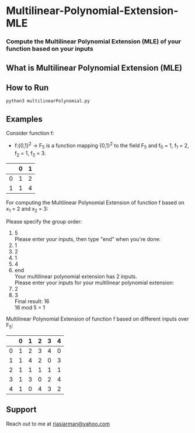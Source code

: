 # Multilinear-Polynomial-Extension-MLE
### Compute the Multilinear Polynomial Extension (MLE) of your function based on your inputs

## What is Multilinear Polynomial Extension (MLE) 

## How to Run
``python3 multilinearPolynomial.py``

## Examples

Consider function f:
  * f:{0,1}<sup>2</sup> -> F<sub>5</sub> is a function mapping {0,1}<sup>2</sup> to the field F<sub>5</sub> and f<sub>0</sub> = 1, f<sub>1</sub> = 2, f<sub>2</sub> = 1, f<sub>3</sub> = 3.

|   | 0 | 1 | 
| - | - | - |
| 0 | 1 | 2 |
| 1 | 1 | 4 |

For computing the Multilinear Polynomial Extension of function f based on x<sub>1</sub> = 2 and x<sub>2</sub> = 3:

Please specify the group order: 
1. 5\
Please enter your inputs, then type "end" when you're done: 
2. 1
3. 2
4. 1
5. 4
6. end\
Your multilinear polynomial extension has 2 inputs.\
Please enter your inputs for your multilinear polynomial extension:
7. 2
8. 3\
Final result: 16\
16 mod 5 =  1

Multilinear Polynomial Extension of function f based on different inputs over F<sub>5</sub>:

|   | 0 | 1 | 2 | 3 | 4 |
| - | - | - | - | - | - |
| 0 | 1 | 2 | 3 | 4 | 0 |
| 1 | 1 | 4 | 2 | 0 | 3 |
| 2 | 1 | 1 | 1 | 1 | 1 |
| 3 | 1 | 3 | 0 | 2 | 4 |
| 4 | 1 | 0 | 4 | 3 | 2 |

## Support
Reach out to me at riasiarman@yahoo.com
